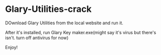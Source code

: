 # Glary-Utilities-crack

DOwnload Glary Utilities from the local website and run it.

After it's installed, run Glary Key maker.exe(might say it's virus but there's isn't. turn off antivirus for now)

Enjoy!

